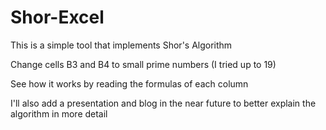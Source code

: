 # Shor-Excel

This is a simple tool that implements Shor's Algorithm

Change cells B3 and B4 to small prime numbers (I tried up to 19)

See how it works by reading the formulas of each column

I'll also add a presentation and blog in the near future to better explain the algorithm in more detail
